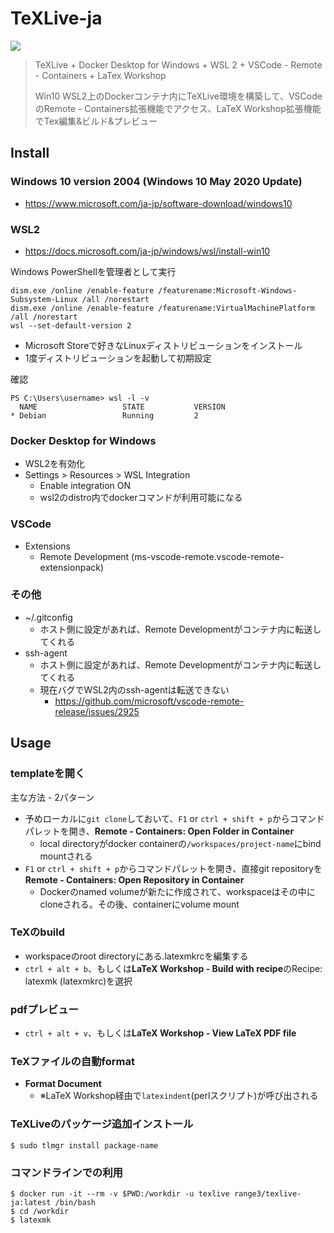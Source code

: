 # TeXLive-ja
[![](https://images.microbadger.com/badges/image/range3/texlive-ja.svg)](https://microbadger.com/images/range3/texlive-ja "Get your own image badge on microbadger.com")

> TeXLive + Docker Desktop for Windows + WSL 2 + VSCode - Remote - Containers + LaTex Workshop
>
> Win10 WSL2上のDockerコンテナ内にTeXLive環境を構築して、VSCodeのRemote - Containers拡張機能でアクセス、LaTeX Workshop拡張機能でTex編集&ビルド&プレビュー

## Install
### Windows 10 version 2004 (Windows 10 May 2020 Update)
- https://www.microsoft.com/ja-jp/software-download/windows10
###  WSL2
- https://docs.microsoft.com/ja-jp/windows/wsl/install-win10

Windows PowerShellを管理者として実行

```
dism.exe /online /enable-feature /featurename:Microsoft-Windows-Subsystem-Linux /all /norestart
dism.exe /online /enable-feature /featurename:VirtualMachinePlatform /all /norestart
wsl --set-default-version 2
```
- Microsoft Storeで好きなLinuxディストリビューションをインストール
- 1度ディストリビューションを起動して初期設定

確認
```
PS C:\Users\username> wsl -l -v
  NAME                   STATE           VERSION
* Debian                 Running         2
```
### Docker Desktop for Windows
- WSL2を有効化
- Settings > Resources > WSL Integration
  - Enable integration ON 
  - wsl2のdistro内でdockerコマンドが利用可能になる

### VSCode
- Extensions
  - Remote Development (ms-vscode-remote.vscode-remote-extensionpack)

### その他
- ~/.gitconfig
  - ホスト側に設定があれば、Remote Developmentがコンテナ内に転送してくれる
- ssh-agent
  - ホスト側に設定があれば、Remote Developmentがコンテナ内に転送してくれる
  - 現在バグでWSL2内のssh-agentは転送できない
    - https://github.com/microsoft/vscode-remote-release/issues/2925

## Usage
### templateを開く
主な方法 - 2パターン
- 予めローカルに`git clone`しておいて、`F1` or `ctrl + shift + p`からコマンドパレットを開き、**Remote - Containers: Open Folder in Container**
  - local directoryがdocker containerの`/workspaces/project-name`にbind mountされる
- `F1` or `ctrl + shift + p`からコマンドパレットを開き、直接git repositoryを**Remote - Containers: Open Repository in Container**
  - Dockerのnamed volumeが新たに作成されて、workspaceはその中にcloneされる。その後、containerにvolume mount

### TeXのbuild
- workspaceのroot directoryにある.latexmkrcを編集する
- `ctrl + alt + b`、もしくは**LaTeX Workshop - Build with recipe**のRecipe: latexmk (latexmkrc)を選択

### pdfプレビュー
- `ctrl + alt + v`、もしくは**LaTeX Workshop - View LaTeX PDF file**

### TeXファイルの自動format
- **Format Document**
  - ※LaTeX Workshop経由で`latexindent`(perlスクリプト)が呼び出される

### TeXLiveのパッケージ追加インストール
```
$ sudo tlmgr install package-name
```

### コマンドラインでの利用
```
$ docker run -it --rm -v $PWD:/workdir -u texlive range3/texlive-ja:latest /bin/bash
$ cd /workdir
$ latexmk
```

